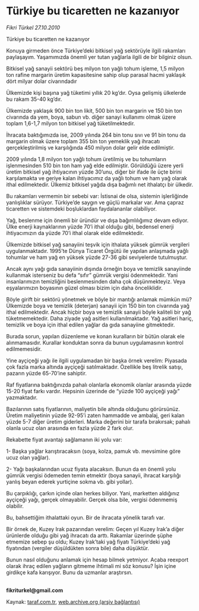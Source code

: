 # Türkiye bu ticaretten ne kazanıyor

*Fikri Türkel 27.10.2010*

<div class="yazi">
<p>Türkiye bu ticaretten ne kazanıyor</p>
<p>Konuya girmeden önce Türkiye’deki bitkisel yağ sektörüyle ilgili rakamları paylaşayım. Yaşamımızda önemli yer tutan yağlarla ilgili de bir bilginiz olsun.</p>
<p>Bitkisel yağ sanayii sektörü beş milyon ton yağlı tohum işleme, 1,5 milyon ton rafine margarin üretim kapasitesine sahip olup parasal hacmi yaklaşık dört milyar dolar civarındadır</p>
<p>Ülkemizde kişi başına yağ tüketimi yıllık 20 kg’dır. Oysa gelişmiş ülkelerde bu rakam 35-40 kg’dır. </p>
<p>Ülkemizde yaklaşık 900 bin ton likit, 500 bin ton margarin ve 150 bin ton civarında da yem, boya, sabun vb. diğer sanayi kullanımı olmak üzere toplam 1,6-1,7 milyon ton bitkisel yağ tüketilmektedir. </p>
<p>İhracata baktığımızda ise, 2009 yılında 264 bin tonu sıvı ve 91 bin tonu da margarin olmak üzere toplam 355 bin ton yemeklik yağ ihracatı gerçekleştirilmiş ve karşılığında 450 milyon dolar gelir elde edilmiştir.</p>
<p>2009 yılında 1,8 milyon ton yağlı tohum üretilmiş ve bu tohumların işlenmesinden 510 bin ton ham yağ elde edilmiştir. Görüldüğü üzere yerli üretim bitkisel yağ ihtiyacının yüzde 30’unu, diğer bir ifade ile üçte birini karşılamakta ve geriye kalan ihtiyacımız da yağlı tohum ve ham yağ olarak ithal edilmektedir. Ülkemiz bitkisel yağda dışa bağımlı net ithalatçı bir ülkedir.</p>
<p>Bu rakamları vermemin bir sebebi var: İstisnai de olsa, sistemin işlerliğinde yanlışlıklar sürüyor. Türkiye’de saygın ve güçlü markalar var. Ama çapraz ticaretten ve sistemdeki boşluklardan faydalananlar olabiliyor. </p>
<p>Yağ, beslenme için önemli bir üründür ve dışa bağımlılığımız devam ediyor. Ülke enerji kaynaklarının yüzde 70’i ithal olduğu gibi, bedensel enerji ihtiyacımızın da yüzde 70’i ithal olarak elde edilmektedir. </p>
<p>Ülkemizde bitkisel yağ sanayiini teşvik için ithalata yüksek gümrük vergileri uygulanmaktadır. 1995’te Dünya Ticaret Örgütü ile yapılan anlaşmada yağlı tohumlar ve ham yağ en yüksek yüzde 27-36 gibi seviyelerde tutulmuştur. </p>
<p>Ancak aynı yağı gıda sanayiinin dışında örneğin boya ve temizlik sanayiinde kullanmak isterseniz bu defa “sıfır” gümrük vergisi ödenmektedir. Yani insanlarımızın temizliğini beslenmesinden daha çok düşünmekteyiz. Veya eşyalarımızın boyasının güzel olması bizim için daha önceliklidir. </p>
<p>Böyle girift bir sektörü yönetmek ve böyle bir mantığı anlamak mümkün mü? Ülkemizde boya ve temizlik (deterjan) sanayii için 150 bin ton civarında yağ ithal edilmektedir. Ancak hiçbir boya ve temizlik sanayii böyle kaliteli bir yağ tüketmemektedir. Daha ziyade yağ asitleri kullanılmaktadır. Yağ asitleri hariç, temizlik ve boya için ithal edilen yağlar da gıda sanayiine gitmektedir. </p>
<p>Burada sorun, yapılan düzenleme ve konan kuralların bir bütün olarak ele alınmamasıdır. Kurallar konduktan sonra da bunun uygulamasının kontrol edilmemesidir.</p>
<p>Yine ayçiçeği yağı ile ilgili uygulamadan bir başka örnek verelim: Piyasada çok fazla marka altında ayçiçeği satılmaktadır. Özellikle beş litrelik satışı, pazarın yüzde 65-70’ine sahiptir.</p>
<p>Raf fiyatlarına baktığınızda pahalı olanlarla ekonomik olanlar arasında yüzde 15-20 fiyat farkı vardır. Hepsinin üzerinde de “yüzde 100 ayçiçeği yağı” yazmaktadır.</p>
<p>Bazılarının satış fiyatlarının, maliyetin bile altında olduğunu görürsünüz. Üretim maliyetinin yüzde 92-95’i zaten hammadde ve ambalaj, geri kalan yüzde 5-7 diğer üretim giderleri. Marka değerini bir tarafa bırakırsak; pahalı olanla ucuz olan arasında en fazla yüzde 2 fark olur. </p>
<p>Rekabette fiyat avantajı sağlamanın iki yolu var:</p>
<p>1- Başka yağlar karıştıracaksın (soya, kolza, pamuk vb. mevsimine göre ucuz olan yağlar).</p>
<p>2- Yağı başkalarından ucuz fiyata alacaksın. Bunun da en önemli yolu gümrük vergisi ödemeden temin etmektir (boya sanayii, ihracat karşılığı yanlış beyan ederek yurtiçine sokma vb. gibi yollar).</p>
<p>Bu çarpıklığı, çarkın içinde olan herkes biliyor. Yani, marketten aldığınız ayçiçeği yağı, gerçek olmayabilir. Gerçek olsa bile, vergisi ödenmemiş olabilir. </p>
<p>Bu, bahsettiğim ithalattaki oyun. Bir de ihracata yönelik tarafı var. </p>
<p>Bir örnek de, Kuzey Irak pazarından verelim: Geçen yıl Kuzey Irak’a diğer ürünlerde olduğu gibi yağ ihracatı da arttı. Rakamlar üzerinde şüphe etmemize sebep şu oldu; Kuzey Irak’taki yağ fiyatı Türkiye’deki yağ fiyatından (vergiler düşüldükten sonra bile) daha düşüktür. </p>
<p>Bunun nasıl olduğunu anlamak için hesap bilmek yetmiyor. Acaba reexport olarak ihraç edilen yağların gitmeme ihtimali mi söz konusu? İşin içine girdikçe kafa karışıyor. Bunu da uzmanlar araştırsın. </p>
<p><b><br/>fikriturkel@gmail.com</b></p></div>

Kaynak: [taraf.com.tr](http://www.taraf.com.tr:80/fikri-turkel/makale-turkiye-bu-ticaretten-ne-kazaniyor.htm), [web.archive.org (arşiv bağlantısı)](http://web.archive.org/web/20101030094822/http://www.taraf.com.tr:80/fikri-turkel/makale-turkiye-bu-ticaretten-ne-kazaniyor.htm)
